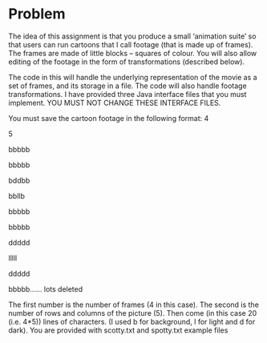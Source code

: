 # Problem

  The idea of this assignment is that you produce a small ‘animation suite’ so that users
can run cartoons that I call footage (that is made up of frames). The frames are made
of little blocks – squares of colour. You will also allow editing of the footage in the
form of transformations (described below).
 
  The code in this will handle the underlying representation of the movie as a set of frames, and its storage in a file.
The code will also handle footage transformations. I have provided three Java
interface files that you must implement. YOU MUST NOT CHANGE THESE
INTERFACE FILES.

You must save the cartoon footage in the following format:
4

5

bbbbb

bbbbb

bddbb

bbllb

bbbbb

bbbbb

ddddd

lllll

ddddd

bbbbb…… lots deleted

The first number is the number of frames (4 in this case).
The second is the number of rows and columns of the picture (5).
Then come (in this case 20 (i.e. 4*5)) lines of characters. (I used b for background, l
for light and d for dark). You are provided with scotty.txt and spotty.txt example files
